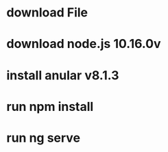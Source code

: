 # download File
# download node.js 10.16.0v
# install anular v8.1.3
# run npm install
# run ng serve
